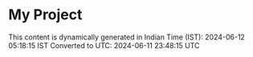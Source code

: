 # My Project

This content is dynamically generated in Indian Time (IST): 2024-06-12 05:18:15 IST
Converted to UTC: 2024-06-11 23:48:15 UTC
